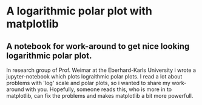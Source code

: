 # A logarithmic polar plot with matplotlib
## A notebook for work-around to get nice looking logarithmic polar plot.

In research group of Prof. Weimar at the Eberhard-Karls University i wrote a jupyter-notebook which plots lograithmic polar plots. I read a lot about problems with 'log' scale and polar plots, so i wanted to share my work-around with you.
Hopefully, someone reads this, who is more in to matplotlib,  can fix the problems and makes matplotlib a bit more powerfull.
